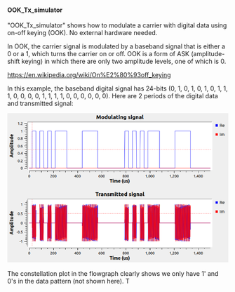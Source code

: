 
#### OOK_Tx_simulator
"OOK_Tx_simulator" shows how to modulate a carrier with digital data using on-off keying (OOK).  No external hardware needed.   

In OOK, the carrier signal is modulated by a baseband signal that is either a 0 or a 1, which turns the carrier on or off.  OOK is a form of ASK (amplitude-shift keying) in which there are only two amplitude levels, one of which is 0. 

https://en.wikipedia.org/wiki/On%E2%80%93off_keying



In this example, the baseband digital signal has 24-bits (0, 1, 0, 1, 0, 1, 0, 1, 1, 1, 0, 0, 0, 0, 1, 1, 1, 1, 0, 0, 0, 0, 0, 0).  Here are 2 periods of the digital data and transmitted signal:

![Signals](https://github.com/michaelalex94536/GRCProjects/blob/main/Images/OOK_Tx_Simulator_Signals.png)

The constellation plot in the flowgraph clearly shows we only have 1' and 0's in the data pattern (not shown here).  T

